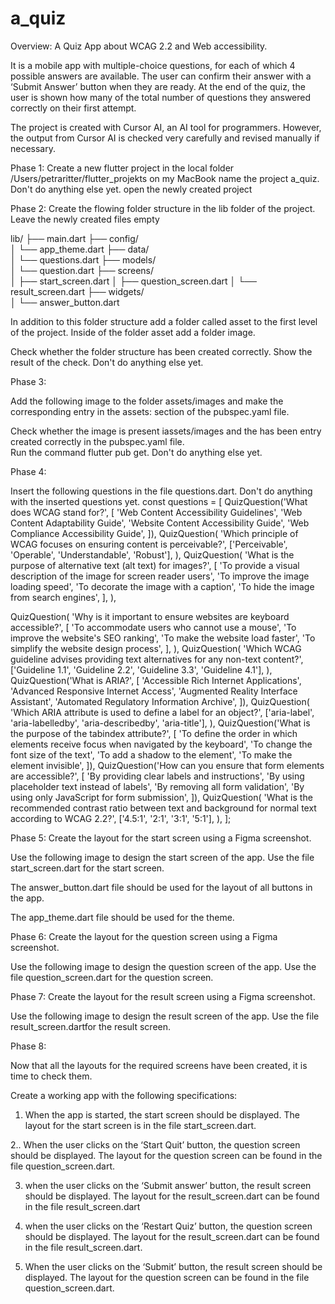 # a_quiz

Overview:
A Quiz App about WCAG 2.2 and Web accessibility.

It is a mobile app with multiple-choice questions, for each of which 4 possible answers are available. The user can confirm their answer with a ‘Submit Answer’ button when they are ready. At the end of the quiz, the user is shown how many of the total number of questions they answered correctly on their first attempt. 

The project is created with Cursor AI, an AI tool for programmers. However, the output from Cursor AI is checked very carefully and revised manually if necessary.


Phase 1:
Create a new flutter project in the local folder /Users/petraritter/flutter_projekts on my MacBook name the project a_quiz.
Don't do anything else yet.
open the newly created project

Phase 2:
Create the flowing folder structure in the lib folder of the project.
Leave the newly created files empty

lib/
├── main.dart
├── config/       
  │   └── app_theme.dart
├── data/            
  │   └── questions.dart
├── models/           
  │   └── question.dart
├── screens/           
  │   ├── start_screen.dart
  │   ├── question_screen.dart
  │   └── result_screen.dart
├── widgets/           
  │   └── answer_button.dart

In addition to this folder structure add a folder called asset to the first level of the project. Inside of the folder asset  add a folder image.

Check whether the folder structure has been created correctly.  Show the result of the check.
Don't do anything else yet.	

Phase 3:

Add the following image to the  folder assets/images and make the corresponding entry in the assets: section of the pubspec.yaml file.

Check whether the image is present iassets/images and the has been entry created correctly in the pubspec.yaml file.  
Run the command flutter pub get.
Don't do anything else yet.	


Phase 4:

Insert  the following questions in the file questions.dart.
Don't do anything with the inserted questions yet.
const questions = [
  QuizQuestion('What does WCAG stand for?', [
    'Web Content Accessibility Guidelines',
    'Web Content Adaptability Guide',
    'Website Content Accessibility Guide',
    'Web Compliance Accessibility Guide',
  ]),
  QuizQuestion(
    'Which principle of WCAG focuses on ensuring content is perceivable?',
    ['Perceivable', 'Operable', 'Understandable', 'Robust'],
  ),
  QuizQuestion(
    'What is the purpose of alternative text (alt text) for images?',
    [
      'To provide a visual description of the image for screen reader users',
      'To improve the image loading speed',
      'To decorate the image with a caption',
      'To hide the image from search engines',
    ],
  ),

  QuizQuestion(
    'Why is it important to ensure websites are keyboard accessible?',
    [
      'To accommodate users who cannot use a mouse',
      'To improve the website\'s SEO ranking',
      'To make the website load faster',
      'To simplify the website design process',
    ],
  ),
  QuizQuestion(
    'Which WCAG guideline advises providing text alternatives for any non-text content?',
    ['Guideline 1.1', 'Guideline 2.2', 'Guideline 3.3', 'Guideline 4.1'],
  ),
  QuizQuestion('What is ARIA?', [
    'Accessible Rich Internet Applications',
    'Advanced Responsive Internet Access',
    'Augmented Reality Interface Assistant',
    'Automated Regulatory Information Archive',
  ]),
  QuizQuestion(
    'Which ARIA attribute is used to define a label for an object?',
    ['aria-label', 'aria-labelledby', 'aria-describedby', 'aria-title'],
  ),
  QuizQuestion('What is the purpose of the tabindex attribute?', [
    'To define the order in which elements receive focus when navigated by the keyboard',
    'To change the font size of the text',
    'To add a shadow to the element',
    'To make the element invisible',
  ]),
  QuizQuestion('How can you ensure that form elements are accessible?', [
    'By providing clear labels and instructions',
    'By using placeholder text instead of labels',
    'By removing all form validation',
    'By using only JavaScript for form submission',
  ]),
  QuizQuestion(
    'What is the recommended contrast ratio between text and background for normal text according to WCAG 2.2?',
    ['4.5:1', '2:1', '3:1', '5:1'],
  ),
];

Phase 5:
Create the layout for the start screen using a Figma screenshot.

Use the following image to design 
the start screen of the app. Use the file start_screen.dart for the start screen. 

The answer_button.dart file should be used for the layout of all buttons in the app. 

The app_theme.dart file should be used for the theme.


Phase 6:
Create the layout for the question screen using a Figma screenshot.

Use the following image to design 
the question screen of the app. Use the file question_screen.dart for the question screen.


Phase 7:
Create the layout for the result screen using a Figma screenshot.

Use the following image to design 
the result screen of the app. Use the file result_screen.dartfor the result screen.


Phase 8:

Now that all the layouts for the required screens have been created, it is time to check them.

Create a working app with the following specifications:

1. When the app is started, the start screen should be displayed. The layout for the start screen is in the file start_screen.dart.


2.. When the user clicks on the ‘Start Quit’ button, the question screen should be displayed. The layout for the question screen can be found in the file question_screen.dart.

3. when the user clicks on the ‘Submit answer’ button, the result screen should be displayed. The layout for the result_screen.dart can be found in the file result_screen.dart

4. when the user clicks on the ‘Restart Quiz’ button, the question screen should be displayed. The layout for the result_screen.dart can be found in the file result_screen.dart.

5. When the user clicks on the ‘Submit’ button, the result screen should be displayed. The layout for the question screen can be found in the file question_screen.dart. 

